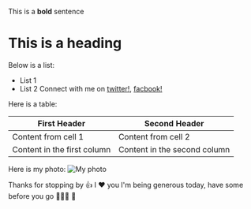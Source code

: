 This is a **bold** sentence
# This is a heading
Below is a list:
* List 1
* List 2
Connect with me on [twitter!](https://twitter.com/aigehi), [facbook!](https://facebook.com/ehiaig)

Here is a table:

First Header | Second Header
------------ | -------------
Content from cell 1 | Content from cell 2
Content in the first column | Content in the second column


Here is my photo:
![My photo](https://ehiaig.github.io/me.jpg)

Thanks for stopping by :+1:
I :heart: you
I'm being generous today, have some before you go :fries::poultry_leg::champagne: :tropical_drink:

